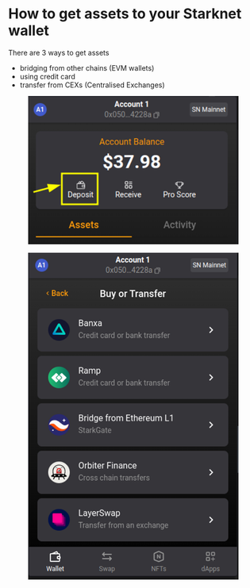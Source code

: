 # How to get assets to your Starknet wallet

There are 3 ways to get assets

* bridging from other chains (EVM wallets)
* using credit card
* transfer from CEXs (Centralised Exchanges)

<figure><img src="../.gitbook/assets/image (59).png" alt=""><figcaption></figcaption></figure>

<figure><img src="../.gitbook/assets/image (2).png" alt=""><figcaption></figcaption></figure>
